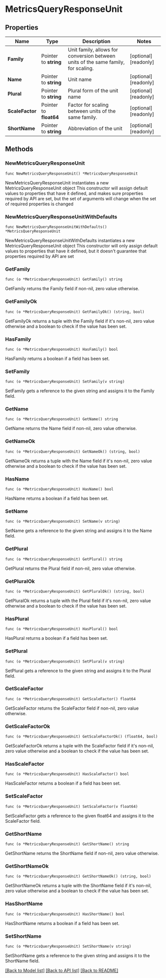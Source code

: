 # MetricsQueryResponseUnit

## Properties

Name | Type | Description | Notes
------------ | ------------- | ------------- | -------------
**Family** | Pointer to **string** | Unit family, allows for conversion between units of the same family, for scaling. | [optional] [readonly] 
**Name** | Pointer to **string** | Unit name | [optional] [readonly] 
**Plural** | Pointer to **string** | Plural form of the unit name | [optional] [readonly] 
**ScaleFactor** | Pointer to **float64** | Factor for scaling between units of the same family. | [optional] [readonly] 
**ShortName** | Pointer to **string** | Abbreviation of the unit | [optional] [readonly] 

## Methods

### NewMetricsQueryResponseUnit

`func NewMetricsQueryResponseUnit() *MetricsQueryResponseUnit`

NewMetricsQueryResponseUnit instantiates a new MetricsQueryResponseUnit object
This constructor will assign default values to properties that have it defined,
and makes sure properties required by API are set, but the set of arguments
will change when the set of required properties is changed

### NewMetricsQueryResponseUnitWithDefaults

`func NewMetricsQueryResponseUnitWithDefaults() *MetricsQueryResponseUnit`

NewMetricsQueryResponseUnitWithDefaults instantiates a new MetricsQueryResponseUnit object
This constructor will only assign default values to properties that have it defined,
but it doesn't guarantee that properties required by API are set

### GetFamily

`func (o *MetricsQueryResponseUnit) GetFamily() string`

GetFamily returns the Family field if non-nil, zero value otherwise.

### GetFamilyOk

`func (o *MetricsQueryResponseUnit) GetFamilyOk() (string, bool)`

GetFamilyOk returns a tuple with the Family field if it's non-nil, zero value otherwise
and a boolean to check if the value has been set.

### HasFamily

`func (o *MetricsQueryResponseUnit) HasFamily() bool`

HasFamily returns a boolean if a field has been set.

### SetFamily

`func (o *MetricsQueryResponseUnit) SetFamily(v string)`

SetFamily gets a reference to the given string and assigns it to the Family field.

### GetName

`func (o *MetricsQueryResponseUnit) GetName() string`

GetName returns the Name field if non-nil, zero value otherwise.

### GetNameOk

`func (o *MetricsQueryResponseUnit) GetNameOk() (string, bool)`

GetNameOk returns a tuple with the Name field if it's non-nil, zero value otherwise
and a boolean to check if the value has been set.

### HasName

`func (o *MetricsQueryResponseUnit) HasName() bool`

HasName returns a boolean if a field has been set.

### SetName

`func (o *MetricsQueryResponseUnit) SetName(v string)`

SetName gets a reference to the given string and assigns it to the Name field.

### GetPlural

`func (o *MetricsQueryResponseUnit) GetPlural() string`

GetPlural returns the Plural field if non-nil, zero value otherwise.

### GetPluralOk

`func (o *MetricsQueryResponseUnit) GetPluralOk() (string, bool)`

GetPluralOk returns a tuple with the Plural field if it's non-nil, zero value otherwise
and a boolean to check if the value has been set.

### HasPlural

`func (o *MetricsQueryResponseUnit) HasPlural() bool`

HasPlural returns a boolean if a field has been set.

### SetPlural

`func (o *MetricsQueryResponseUnit) SetPlural(v string)`

SetPlural gets a reference to the given string and assigns it to the Plural field.

### GetScaleFactor

`func (o *MetricsQueryResponseUnit) GetScaleFactor() float64`

GetScaleFactor returns the ScaleFactor field if non-nil, zero value otherwise.

### GetScaleFactorOk

`func (o *MetricsQueryResponseUnit) GetScaleFactorOk() (float64, bool)`

GetScaleFactorOk returns a tuple with the ScaleFactor field if it's non-nil, zero value otherwise
and a boolean to check if the value has been set.

### HasScaleFactor

`func (o *MetricsQueryResponseUnit) HasScaleFactor() bool`

HasScaleFactor returns a boolean if a field has been set.

### SetScaleFactor

`func (o *MetricsQueryResponseUnit) SetScaleFactor(v float64)`

SetScaleFactor gets a reference to the given float64 and assigns it to the ScaleFactor field.

### GetShortName

`func (o *MetricsQueryResponseUnit) GetShortName() string`

GetShortName returns the ShortName field if non-nil, zero value otherwise.

### GetShortNameOk

`func (o *MetricsQueryResponseUnit) GetShortNameOk() (string, bool)`

GetShortNameOk returns a tuple with the ShortName field if it's non-nil, zero value otherwise
and a boolean to check if the value has been set.

### HasShortName

`func (o *MetricsQueryResponseUnit) HasShortName() bool`

HasShortName returns a boolean if a field has been set.

### SetShortName

`func (o *MetricsQueryResponseUnit) SetShortName(v string)`

SetShortName gets a reference to the given string and assigns it to the ShortName field.


[[Back to Model list]](../README.md#documentation-for-models) [[Back to API list]](../README.md#documentation-for-api-endpoints) [[Back to README]](../README.md)


